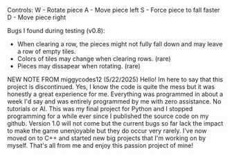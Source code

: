 Controls:
W - Rotate piece
A - Move piece left
S - Force piece to fall faster
D - Move piece right

Bugs I found during testing (v0.8):
- When clearing a row, the pieces might not fully fall down and may leave a row of empty tiles.
- Colors of tiles may change when clearing rows. (rare)
- Pieces may dissapear when rotating. (rare)

NEW NOTE FROM miggycodes12 (5/22/2025)
Hello! Im here to say that this project is discontinued. Yes, I know the code is quite the mess but it was honestly a great experience for me.
Everything was programmed in about a week I'd say and was entirely programmed by me with zero assistance. No tutorials or AI. This was my final project
for Python and I stopped programming for a while ever since I published the source code on my github. Version 1.0 will not come but the current bugs so far
lack the impact to make the game unenjoyable but they do occur very rarely. I've now moved on to C++ and started new big projects that I'm working on by myself.
That's all from me and enjoy this passion project of mine!
